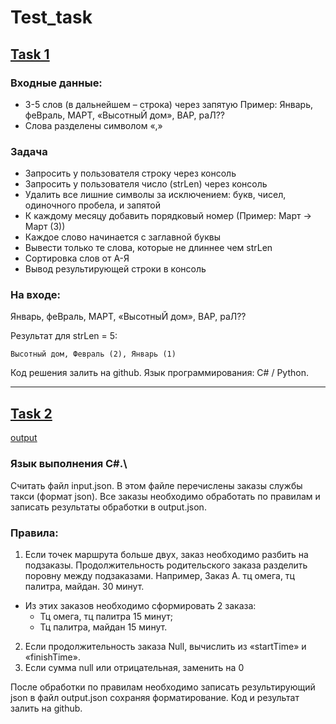 # Test_task

## [Task 1](https://github.com/KIS666/testTask/blob/main/task1.py)

### Входные данные:
-	3-5 слов (в дальнейшем – строка) через запятую
Пример: Январь, феВраль, МАРТ, «ВысотныЙ дом», ВАР, раЛ??
-	Слова разделены символом «,»

### Задача
-	Запросить у пользователя строку через консоль
-	Запросить у пользователя число (strLen) через консоль
-	Удалить все лишние символы за исключением: букв, чисел, одиночного пробела, и запятой
-	К каждому месяцу добавить порядковый номер (Пример: Март -> Март (3))
-	Каждое слово начинается с заглавной буквы
-	Вывести только те слова, которые не длиннее чем strLen
-	Сортировка слов от А-Я
-	Вывод результирующей строки в консоль
### На входе:
Январь, феВраль, МАРТ, «ВысотныЙ дом», ВАР, раЛ??

Результат для strLen = 5:

	Высотный дом, Февраль (2), Январь (1) 
	
Код решения залить на github. Язык программирования: C# / Python.

---

## [Task 2](https://github.com/KIS666/Test_task/blob/main/Program.cs)

[output](https://github.com/KIS666/Test_task/blob/main/output.json)

### Язык выполнения C#.\
Считать файл input.json. В этом файле перечислены заказы службы такси (формат json). Все заказы необходимо обработать по правилам и записать результаты обработки в output.json. 
### Правила:
1.	Если точек маршрута больше двух, заказ необходимо разбить на подзаказы. Продолжительность родительского заказа разделить поровну между подзаказами. 
Например, 
Заказ А. тц омега, тц палитра, майдан. 30 минут. 
  - Из этих заказов необходимо сформировать 2 заказа: 
    + Тц омега, тц палитра 15 минут; 
    + Тц палитра, майдан 15 минут. 

2.	Если продолжительность заказа Null, вычислить из «startTime» и «finishTime».
3.	Если сумма null или отрицательная, заменить на 0

После обработки по правилам необходимо записать результирующий json в файл output.json сохраняя форматирование. Код и результат залить на github.

